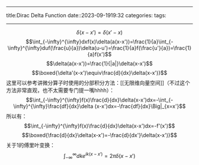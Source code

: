 
--- 
title:Dirac Delta Function
date::2023-09-1919:32
categories:
tags:

---
$$\delta(x-x')=\delta(x'-x)$$
$$\int_{-\infty}^{\infty}dxf(x)\delta(a(x-x'))=\frac{1}{a}\int_{-\infty}^{\infty}duf(\frac{u}{a})\delta(u-u')=\frac{1}{a}f(\frac{u'}{a})=\frac{1}{a}f(x')$$
$$\delta(a(x-x'))=\frac{1}{|a|}\delta(x-x')$$
$$\boxed{\delta'(x-x')\equiv\frac{d}{dx}\delta(x-x')}$$
这里可以参考讲微分算子时使用的分部积分方法：[[无限维向量空间]]（不过这个方法非常直观，也不太需要专门提一嘴hhhh）：
$$\int_{-\infty}^{\infty}f(x)\frac{d}{dx}\delta(x-x')dx=-\int_{-\infty}^{\infty}\frac{df}{dx}\delta (x-x')dx=-\frac{df}{dx}\Big|_{x=x'}$$
所以有：
$$\int_{-\infty}^{\infty}f(x)\frac{d}{dx}\delta(x-x')dx=-f'(x')$$
$$\boxed{\frac{d}{dx}\delta(x-x')=-\frac{d}{dx'}\delta(x-x')}$$
关于1的傅里叶变换：
$$\int_{-\infty}^{\infty}dke^{ik(x-x')}=2\pi\delta(x-x')$$